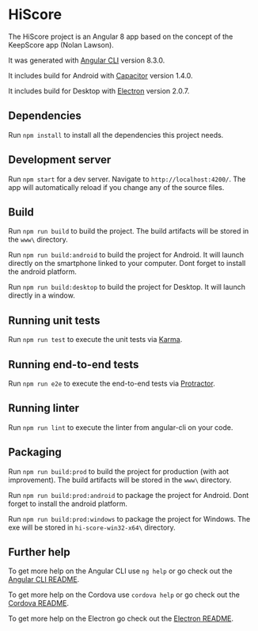 # HiScore

The HiScore project is an Angular 8 app based on the concept of the KeepScore app (Nolan Lawson).


It was generated with [Angular CLI](https://github.com/angular/angular-cli) version 8.3.0.

It includes build for Android with [Capacitor](https://github.com/ionic-team/capacitor) version 1.4.0.

It includes build for Desktop with [Electron](https://github.com/electron/electron) version 2.0.7.

## Dependencies

Run `npm install` to install all the dependencies this project needs.

## Development server

Run `npm start` for a dev server. Navigate to `http://localhost:4200/`. The app will automatically reload if you change any of the source files.

## Build

Run `npm run build` to build the project. The build artifacts will be stored in the `www\` directory.

Run `npm run build:android` to build the project for Android. It will launch directly on the smartphone linked to your computer. Dont forget to install the android platform.

Run `npm run build:desktop` to build the project for Desktop. It will launch directly in a window.

## Running unit tests

Run `npm run test` to execute the unit tests via [Karma](https://karma-runner.github.io).

## Running end-to-end tests

Run `npm run e2e` to execute the end-to-end tests via [Protractor](http://www.protractortest.org/).

## Running linter

Run `npm run lint` to execute the linter from angular-cli on your code.

## Packaging

Run `npm run build:prod` to build the project for production (with aot improvement). The build artifacts will be stored in the `www\` directory.

Run `npm run build:prod:android` to package the project for Android. Dont forget to install the android platform.

Run `npm run build:prod:windows` to package the project for Windows. The exe will be stored in `hi-score-win32-x64\` directory.

## Further help

To get more help on the Angular CLI use `ng help` or go check out the [Angular CLI README](https://github.com/angular/angular-cli/blob/master/README.md).

To get more help on the Cordova use `cordova help` or go check out the [Cordova README](https://github.com/apache/cordova-cli/blob/master/README.md).

To get more help on the Electron go check out the [Electron README](https://github.com/electron/electron/blob/master/README.md).
